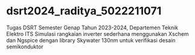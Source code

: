 # dsrt2024_raditya_5022211071
Tugas DSRT Semester Genap Tahun 2023-2024, Departemen Teknik Elektro ITS 
Simulasi rangkaian inverter sederhana menggunakan Xschem dan Ngspice dengan library Skywater 130nm 
untuk verifikasi desain semikonduktor
